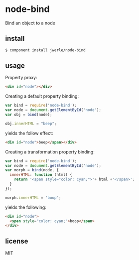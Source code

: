 node-bind
======

Bind an object to a node

## install

```sh
$ component install jwerle/node-bind
```

## usage

Property proxy:

```html
<div id="node"></div>
```

Creating a default property binding:

```js
var bind = require('node-bind');
var node = document.getElementById('node');
var obj = bind(node);

obj.innerHTML = "beep";

```

yields the follow effect:

```html
<div id="node">beep</span></div>
```

Creating a transformation property binding:

```js
var bind = require('node-bind');
var node = document.getElementById('node');
var morph = bind(node, {
  innerHTML: function (html) {
    return '<span style="color: cyan;">'+ html +'</span>';
  }
});

morph.innerHTML = 'boop';
```

yields the following:

```html
<div id="node">
  <span style="color: cyan;">boop</span>
</div>
```

## license

MIT
